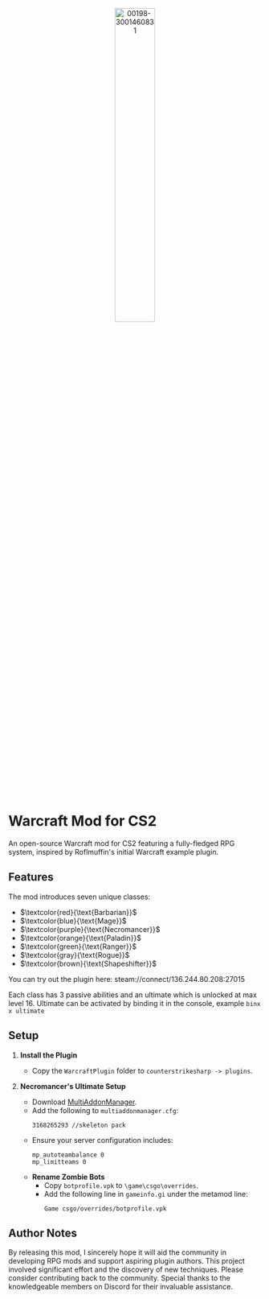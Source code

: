 <p align="center">
  <img src="https://github.com/user-attachments/assets/7aece590-36ba-4084-a4ca-bbb5adfd28dc" alt="00198-3001460831" width="40%">
</p>

# Warcraft Mod for CS2

An open-source Warcraft mod for CS2 featuring a fully-fledged RPG system, inspired by Roflmuffin's initial Warcraft example plugin.

## Features

The mod introduces seven unique classes:

- $\textcolor{red}{\text{Barbarian}}$
- $\textcolor{blue}{\text{Mage}}$
- $\textcolor{purple}{\text{Necromancer}}$
- $\textcolor{orange}{\text{Paladin}}$
- $\textcolor{green}{\text{Ranger}}$
- $\textcolor{gray}{\text{Rogue}}$
- $\textcolor{brown}{\text{Shapeshifter}}$

You can try out the plugin here: steam://connect/136.244.80.208:27015

Each class has 3 passive abilities and an ultimate which is unlocked at max level 16.
Ultimate can be activated by binding it in the console, example
     ```
     binx x ultimate
     ```

## Setup

1. **Install the Plugin**
   - Copy the `WarcraftPlugin` folder to `counterstrikesharp -> plugins`.

2. **Necromancer's Ultimate Setup**
   - Download [MultiAddonManager](https://github.com/Source2ZE/MultiAddonManager/releases).
   - Add the following to `multiaddonmanager.cfg`:
     ```
     3168265293 //skeleton pack
     ```
   - Ensure your server configuration includes:
     ```
     mp_autoteambalance 0
     mp_limitteams 0
     ```
   - **Rename Zombie Bots**
     - Copy `botprofile.vpk` to `\game\csgo\overrides`.
     - Add the following line in `gameinfo.gi` under the metamod line:
       ```
       Game csgo/overrides/botprofile.vpk
       ```

## Author Notes

By releasing this mod, I sincerely hope it will aid the community in developing RPG mods and support aspiring plugin authors. This project involved significant effort and the discovery of new techniques. Please consider contributing back to the community. Special thanks to the knowledgeable members on Discord for their invaluable assistance.
